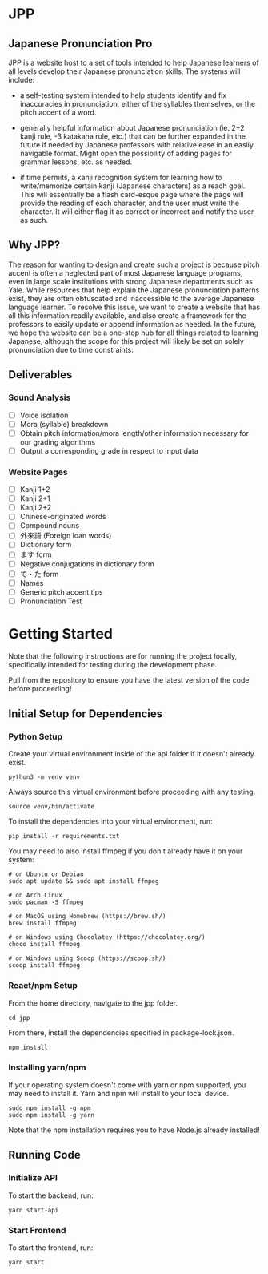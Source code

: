 # JPP
## Japanese Pronunciation Pro

JPP is a website host to a set of tools intended to help Japanese learners of all levels develop their Japanese pronunciation skills. The systems will include:

- a self-testing system intended to help students identify and fix inaccuracies in pronunciation, either of the syllables themselves, or the pitch accent of a word.

- generally helpful information about Japanese pronunciation (ie. 2+2 kanji rule, -3 katakana rule, etc.) that can be further expanded in the future if needed by Japanese professors with relative ease in an easily navigable format. Might open the possibility of adding pages for grammar lessons, etc. as needed.

- if time permits, a kanji recognition system for learning how to write/memorize certain kanji (Japanese characters) as a reach goal. This will essentially be a flash card-esque page where the page will provide the reading of each character, and the user must write the character. It will either flag it as correct or incorrect and notify the user as such.


## Why JPP?

The reason for wanting to design and create such a project is because pitch accent is often a neglected part of most Japanese language programs, even in large scale institutions with strong Japanese departments such as Yale. While resources that help explain the Japanese pronunciation patterns exist, they are often obfuscated and inaccessible to the average Japanese language learner. To resolve this issue, we want to create a website that has all this information readily available, and also create a framework for the professors to easily update or append information as needed. In the future, we hope the website can be a one-stop hub for all things related to learning Japanese, although the scope for this project will likely be set on solely pronunciation due to time constraints.

## Deliverables
### Sound Analysis
- [ ] Voice isolation
- [ ] Mora (syllable) breakdown
- [ ] Obtain pitch information/mora length/other information necessary for our grading algorithms
- [ ] Output a corresponding grade in respect to input data

### Website Pages
- [ ] Kanji 1+2
- [ ] Kanji 2+1
- [ ] Kanji 2+2
- [ ] Chinese-originated words
- [ ] Compound nouns
- [ ] 外来語 (Foreign loan words)
- [ ] Dictionary form
- [ ] ます form
- [ ] Negative conjugations in dictionary form
- [ ] て・た form
- [ ] Names
- [ ] Generic pitch accent tips
- [ ] Pronunciation Test

# Getting Started
Note that the following instructions are for running the project locally, specifically intended for testing during the development phase.

Pull from the repository to ensure you have the latest version of the code before proceeding!

## Initial Setup for Dependencies
### Python Setup
Create your virtual environment inside of the api folder if it doesn't already exist.
```
python3 -m venv venv
```

Always source this virtual environment before proceeding with any testing.
```
source venv/bin/activate
```

To install the dependencies into your virtual environment, run:
```
pip install -r requirements.txt
```

You may need to also install ffmpeg if you don't already have it on your system:
```
# on Ubuntu or Debian
sudo apt update && sudo apt install ffmpeg

# on Arch Linux
sudo pacman -S ffmpeg

# on MacOS using Homebrew (https://brew.sh/)
brew install ffmpeg

# on Windows using Chocolatey (https://chocolatey.org/)
choco install ffmpeg

# on Windows using Scoop (https://scoop.sh/)
scoop install ffmpeg
```

### React/npm Setup
From the home directory, navigate to the jpp folder.
```
cd jpp
```

From there, install the dependencies specified in package-lock.json.
```
npm install
```

### Installing yarn/npm
If your operating system doesn't come with yarn or npm supported, you may need to install it.
Yarn and npm will install to your local device.
```
sudo npm install -g npm
sudo npm install -g yarn
```
Note that the npm installation requires you to have Node.js already installed!

## Running Code
### Initialize API
To start the backend, run:
```
yarn start-api
```

### Start Frontend
To start the frontend, run:
```
yarn start
```

